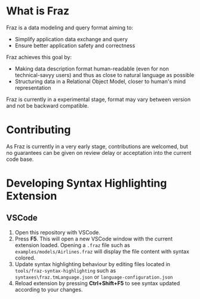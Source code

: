 # What is Fraz
Fraz is a data modeling and query format aiming to:
- Simplify application data exchange and query
- Ensure better application safety and correctness

Fraz achieves this goal by:
- Making data description format human-readable (even for non technical-savyy users) and thus as close to natural language as possible
- Structuring data in a Relational Object Model, closer to human's mind representation

Fraz is currently in a experimental stage, format may vary between version and not be backward compatible.

# Contributing

As Fraz is currently in a very early stage, contributions are welcomed, but no guarantees can be given on review delay or acceptation into the current code base.

# Developing Syntax Highlighting Extension
## VSCode

1. Open this repository with VSCode.
2. Press **F5**. This will open a new VSCode window with the current extension loaded. Opening a `.fraz` file such as `examples/models/Airlines.fraz` will display the file content with syntax colored.
3. Update syntax highlighting behaviour by editing files located in `tools/fraz-syntax-highlighting` such as `syntaxes\fraz.tmLanguage.json` or `language-configuration.json`
4. Reload extension by pressing **Ctrl+Shift+F5** to see syntax updated according to your changes.
